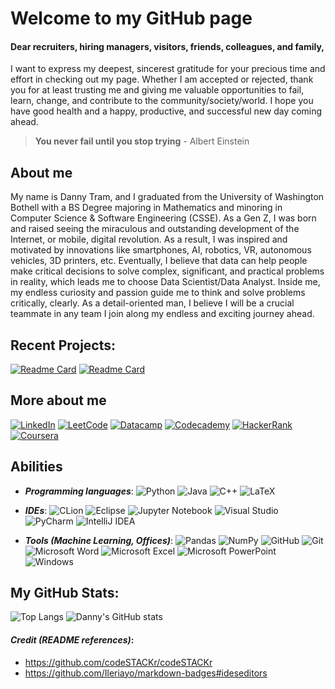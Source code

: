 # Welcome to my GitHub page
#### **Dear recruiters, hiring managers, visitors, friends, colleagues, and family,** <br />
I want to express my deepest, sincerest gratitude for your precious time and effort in checking out my page. Whether I am accepted or rejected, thank you for at least trusting me and giving me valuable opportunities to fail, learn, change, and contribute to the community/society/world. I hope you have good health and a happy, productive, and successful new day coming ahead. <br />
> **You never fail until you stop trying**
>                            - Albert Einstein
## About me
My name is Danny Tram, and I graduated from the University of Washington Bothell with a BS Degree majoring in Mathematics and minoring in Computer Science & Software Engineering (CSSE). As a Gen Z, I was born and raised seeing the miraculous and outstanding development of the Internet, or mobile, digital revolution. As a result, I was inspired and motivated by innovations like smartphones, AI, robotics, VR, autonomous vehicles, 3D printers, etc. Eventually, I believe that data can help people make critical decisions to solve complex, significant, and practical problems in reality, which leads me to choose Data Scientist/Data Analyst. Inside me, my endless curiosity and passion guide me to think and solve problems critically, clearly. As a detail-oriented man, I believe I will be a crucial teammate in any team I join along my endless and exciting journey ahead.

## Recent Projects:
[![Readme Card](https://github-readme-stats.vercel.app/api/pin/?username=tramnhatquang&repo=GuessingGameProject&show_owner=true)](https://github.com/tramnhatquang/GuessingGameProject)
[![Readme Card](https://github-readme-stats.vercel.app/api/pin/?username=tramnhatquang&repo=RockPaperScissorsGame&show_owner=true)](https://github.com/tramnhatquang/RockPaperScissorsGame)

## More about me
[![LinkedIn](https://img.shields.io/badge/linkedin-%230077B5.svg?style=for-the-badge&logo=linkedin&logoColor=white)](https://www.linkedin.com/in/danny-tram/)
[![LeetCode](https://img.shields.io/badge/LeetCode-000000?style=for-the-badge&logo=LeetCode&logoColor=#d16c06)](https://leetcode.com/tramnhatquang/)
[![Datacamp](https://img.shields.io/badge/Datacamp-05192D?style=for-the-badge&logo=datacamp&logoColor=03E860)](https://www.datacamp.com/profile/tramnhatquang)
[![Codecademy](https://img.shields.io/badge/Codecademy-FFF0E5?style=for-the-badge&logo=codecademy&logoColor=1F243A)](https://www.codecademy.com/profiles/tramnhatquang)
[![HackerRank](https://img.shields.io/badge/-Hackerrank-2EC866?style=for-the-badge&logo=HackerRank&logoColor=white)](https://www.hackerrank.com/tramnhatquang)
[![Coursera](https://img.shields.io/badge/Coursera-%230056D2.svg?style=for-the-badge&logo=Coursera&logoColor=white)](https://www.coursera.org/user/b2e480cfaf928be7794e4a9a0b4363a5)

## Abilities 
*  ***Programming languages***: 
![Python](https://img.shields.io/badge/python-3670A0?style=for-the-badge&logo=python&logoColor=ffdd54)
![Java](https://img.shields.io/badge/java-%23ED8B00.svg?style=for-the-badge&logo=java&logoColor=white)
![C++](https://img.shields.io/badge/c++-%2300599C.svg?style=for-the-badge&logo=c%2B%2B&logoColor=white)
![LaTeX](https://img.shields.io/badge/latex-%23008080.svg?style=for-the-badge&logo=latex&logoColor=white)

* ***IDEs***: 
![CLion](https://img.shields.io/badge/CLion-black?style=for-the-badge&logo=clion&logoColor=white)
![Eclipse](https://img.shields.io/badge/Eclipse-FE7A16.svg?style=for-the-badge&logo=Eclipse&logoColor=white)
![Jupyter Notebook](https://img.shields.io/badge/jupyter-%23FA0F00.svg?style=for-the-badge&logo=jupyter&logoColor=white)
![Visual Studio](https://img.shields.io/badge/Visual%20Studio-5C2D91.svg?style=for-the-badge&logo=visual-studio&logoColor=white)
![PyCharm](https://img.shields.io/badge/pycharm-143?style=for-the-badge&logo=pycharm&logoColor=black&color=black&labelColor=green)
![IntelliJ IDEA](https://img.shields.io/badge/IntelliJIDEA-000000.svg?style=for-the-badge&logo=intellij-idea&logoColor=white)

* ***Tools (Machine Learning, Offices)***: 
![Pandas](https://img.shields.io/badge/pandas-%23150458.svg?style=for-the-badge&logo=pandas&logoColor=white)
![NumPy](https://img.shields.io/badge/numpy-%23013243.svg?style=for-the-badge&logo=numpy&logoColor=white)
![GitHub](https://img.shields.io/badge/github-%23121011.svg?style=for-the-badge&logo=github&logoColor=white)
![Git](https://img.shields.io/badge/git-%23F05033.svg?style=for-the-badge&logo=git&logoColor=white)
![Microsoft Word](https://img.shields.io/badge/Microsoft_Word-2B579A?style=for-the-badge&logo=microsoft-word&logoColor=white)
![Microsoft Excel](https://img.shields.io/badge/Microsoft_Excel-217346?style=for-the-badge&logo=microsoft-excel&logoColor=white)
![Microsoft PowerPoint](https://img.shields.io/badge/Microsoft_PowerPoint-B7472A?style=for-the-badge&logo=microsoft-powerpoint&logoColor=white)
![Windows](https://img.shields.io/badge/Windows-0078D6?style=for-the-badge&logo=windows&logoColor=white)


## My GitHub Stats:
![Top Langs](https://github-readme-stats.vercel.app/api/top-langs/?username=tramnhatquang&layout=compact)
![Danny's GitHub stats](https://github-readme-stats.vercel.app/api?username=tramnhatquang&show_icons=true&theme=synthwave&include_all_commits=true&count_private=true)
<br />

#### ***Credit (README references)***: 
* https://github.com/codeSTACKr/codeSTACKr 
* https://github.com/Ileriayo/markdown-badges#ideseditors
